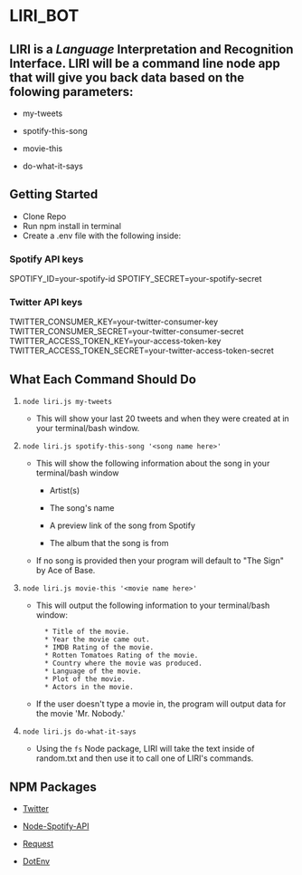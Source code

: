 # LIRI_BOT

## LIRI is a _Language_ Interpretation and Recognition Interface. LIRI will be a command line node app that will give you back data based on the folowing parameters:

* my-tweets

* spotify-this-song

* movie-this

* do-what-it-says

## Getting Started

* Clone Repo
* Run npm install in terminal
* Create a .env file with the following inside: 
### Spotify API keys

SPOTIFY_ID=your-spotify-id
SPOTIFY_SECRET=your-spotify-secret

### Twitter API keys

TWITTER_CONSUMER_KEY=your-twitter-consumer-key
TWITTER_CONSUMER_SECRET=your-twitter-consumer-secret
TWITTER_ACCESS_TOKEN_KEY=your-access-token-key
TWITTER_ACCESS_TOKEN_SECRET=your-twitter-access-token-secret

## What Each Command Should Do

1. `node liri.js my-tweets`

   * This will show your last 20 tweets and when they were created at in your terminal/bash window.

2. `node liri.js spotify-this-song '<song name here>'`

   * This will show the following information about the song in your terminal/bash window
     
     * Artist(s)
     
     * The song's name
     
     * A preview link of the song from Spotify
     
     * The album that the song is from

   * If no song is provided then your program will default to "The Sign" by Ace of Base.

3. `node liri.js movie-this '<movie name here>'`

   * This will output the following information to your terminal/bash window:

     ```
       * Title of the movie.
       * Year the movie came out.
       * IMDB Rating of the movie.
       * Rotten Tomatoes Rating of the movie.
       * Country where the movie was produced.
       * Language of the movie.
       * Plot of the movie.
       * Actors in the movie.
     ```

   * If the user doesn't type a movie in, the program will output data for the movie 'Mr. Nobody.'

4. `node liri.js do-what-it-says`
   
   * Using the `fs` Node package, LIRI will take the text inside of random.txt and then use it to call one of LIRI's commands.
     
## NPM Packages

* [Twitter](https://www.npmjs.com/package/twitter)
   
* [Node-Spotify-API](https://www.npmjs.com/package/node-spotify-api)
   
* [Request](https://www.npmjs.com/package/request)

* [DotEnv](https://www.npmjs.com/package/dotenv)



